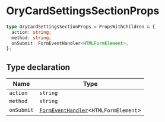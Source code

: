 # OryCardSettingsSectionProps

```ts
type OryCardSettingsSectionProps = PropsWithChildren & {
  action: string;
  method: string;
  onSubmit: FormEventHandler<HTMLFormElement>;
};
```

## Type declaration

| Name | Type |
| ------ | ------ |
| `action` | `string` |
| `method` | `string` |
| `onSubmit` | [`FormEventHandler`](https://github.com/DefinitelyTyped/DefinitelyTyped/blob/9519439d51f51f794efa1b5865d3a9224c337bfd/types/react/index.d.ts#L2365)\<`HTMLFormElement`\> |
